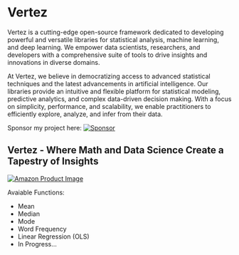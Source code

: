 # Vertez

Vertez is a cutting-edge open-source framework dedicated to developing powerful and versatile libraries for statistical analysis, machine learning, and deep learning. We empower data scientists, researchers, and developers with a comprehensive suite of tools to drive insights and innovations in diverse domains.

At Vertez, we believe in democratizing access to advanced statistical techniques and the latest advancements in artificial intelligence. Our libraries provide an intuitive and flexible platform for statistical modeling, predictive analytics, and complex data-driven decision making. With a focus on simplicity, performance, and scalability, we enable practitioners to efficiently explore, analyze, and infer from their data.

Sponsor my project here: [![Sponsor](https://img.shields.io/badge/Sponsor-Donate-blue.svg)](https://github.com/sponsors/ravinthiranpartheepan1407)

## Vertez - Where Math and Data Science Create a Tapestry of Insights
<a href="https://a.co/d/iVHsqgE">
  <img src="https://images.spr.so/cdn-cgi/imagedelivery/j42No7y-dcokJuNgXeA0ig/9d0bd39a-1afb-4c2c-8c99-0b56c03b7968/Amazon_Post/w=1920,quality=80" alt="Amazon Product Image">
</a>

Avaiable Functions:
- Mean
- Median
- Mode
- Word Frequency
- Linear Regression (OLS)
- In Progress...
